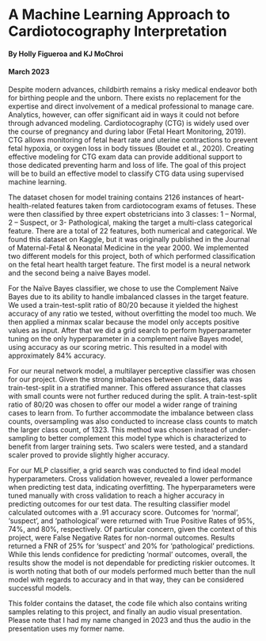 # A Machine Learning Approach to Cardiotocography Interpretation

#### By Holly Figueroa and KJ MoChroi
#### March 2023


Despite modern advances, childbirth remains a risky medical endeavor both for birthing people and the unborn. There exists no replacement for the expertise and direct involvement of a medical professional to manage care. Analytics, however, can offer significant aid in ways it could not before through advanced modeling. Cardiotocography (CTG) is widely used over the course of pregnancy and during labor (Fetal Heart Monitoring, 2019). CTG allows monitoring of fetal heart rate and uterine contractions to prevent fetal hypoxia, or oxygen loss in body tissues (Boudet et al., 2020). Creating effective modeling for CTG exam data can provide additional support to those dedicated preventing harm and loss of life. The goal of this project will be to build an effective model to classify CTG data using supervised machine learning.  

The dataset chosen for model training contains 2126 instances of heart-health-related features taken from cardiotocogram exams of fetuses. These were then classified by three expert obstetricians into 3 classes: 1 – Normal, 2 – Suspect, or 3- Pathological, making the target a multi-class categorical feature. There are a total of 22 features, both numerical and categorical. We found this dataset on Kaggle, but it was originally published in the Journal of Maternal-Fetal & Neonatal Medicine in the year 2000. We implemented two different models for this project, both of which performed classification on the fetal heart health target feature. The first model is a neural network and the second being a naive Bayes model.

For the Naïve Bayes classifier, we chose to use the Complement Naïve Bayes due to its ability to handle imbalanced classes in the target feature. We used a train-test-split ratio of 80/20 because it yielded the highest accuracy of any ratio we tested, without overfitting the model too much. We then applied a minmax scalar because the model only accepts positive values as input. After that we did a grid search to perform hyperparameter tuning on the only hyperparameter in a complement naïve Bayes model, using accuracy as our scoring metric. This resulted in a model with approximately 84% accuracy.  

For our neural network model, a multilayer perceptive classifier was chosen for our project. Given the strong imbalances between classes, data was train-test-split in a stratified manner. This offered assurance that classes with small counts were not further reduced during the split. A train-test-split ratio of 80/20 was chosen to offer our model a wider range of training cases to learn from. To further accommodate the imbalance between class counts, oversampling was also conducted to increase class counts to match the larger class count, of 1323. This method was chosen instead of under-sampling to better complement this model type which is characterized to benefit from larger training sets. Two scalers were tested, and a standard scaler proved to provide slightly higher accuracy.  

For our MLP classifier, a grid search was conducted to find ideal model hyperparameters. Cross validation however, revealed a lower performance when predicting test data, indicating overfitting. The hyperparameters were tuned manually with cross validation to reach a higher accuracy in predicting outcomes for our test data. The resulting classifier model calculated outcomes with a .91 accuracy score. Outcomes for ‘normal’, ‘suspect’, and ‘pathological’ were returned with True Positive Rates of 95%, 74%, and 80%, respectively. Of particular concern, given the context of this project, were False Negative Rates for non-normal outcomes. Results returned a FNR of 25% for ‘suspect’ and 20% for ‘pathological’ predictions. While this lends confidence for predicting ‘normal’ outcomes, overall, the results show the model is not dependable for predicting riskier outcomes. It is worth noting that both of our models performed much better than the null model with regards to accuracy and in that way, they can be considered successful models.  

This folder contains the dataset, the code file which also contains writing samples relating to this project, and finally an audio visual presentation.  
Please note that I had my name changed in 2023 and thus the audio in the presentation uses my former name.  

